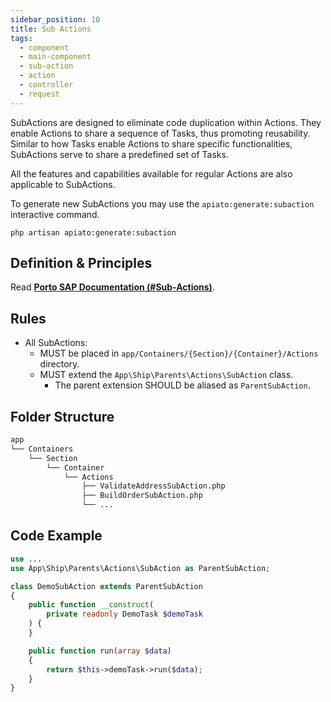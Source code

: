 ```yaml
---
sidebar_position: 10
title: Sub Actions
tags:
  - component
  - main-component
  - sub-action
  - action
  - controller
  - request
---
```


SubActions are designed to eliminate code duplication within Actions.
They enable Actions to share a sequence of Tasks, thus promoting reusability.
Similar to how Tasks enable Actions to share specific functionalities,
SubActions serve to share a predefined set of Tasks.

All the features and capabilities available for regular Actions are also applicable to SubActions.

To generate new SubActions you may use the `apiato:generate:subaction` interactive command.

```
php artisan apiato:generate:subaction
```

## Definition & Principles

Read [**Porto SAP Documentation (#Sub-Actions)**](https://github.com/Mahmoudz/Porto#definitions--principles).

## Rules

- All SubActions:
  - MUST be placed in `app/Containers/{Section}/{Container}/Actions` directory.
  - MUST extend the `App\Ship\Parents\Actions\SubAction` class.
    - The parent extension SHOULD be aliased as `ParentSubAction`.

## Folder Structure

```markdown
app
└── Containers
    └── Section
        └── Container
            └── Actions
                ├── ValidateAddressSubAction.php
                ├── BuildOrderSubAction.php
                └── ...
```

## Code Example

```php
use ...
use App\Ship\Parents\Actions\SubAction as ParentSubAction;

class DemoSubAction extends ParentSubAction
{
    public function __construct(
        private readonly DemoTask $demoTask
    ) {
    }

    public function run(array $data)
    {
        return $this->demoTask->run($data);
    }
}
```
